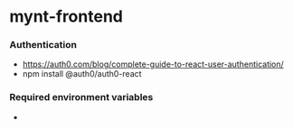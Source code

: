 # mynt-frontend 

### Authentication
- https://auth0.com/blog/complete-guide-to-react-user-authentication/
- npm install @auth0/auth0-react

### Required environment variables
- 